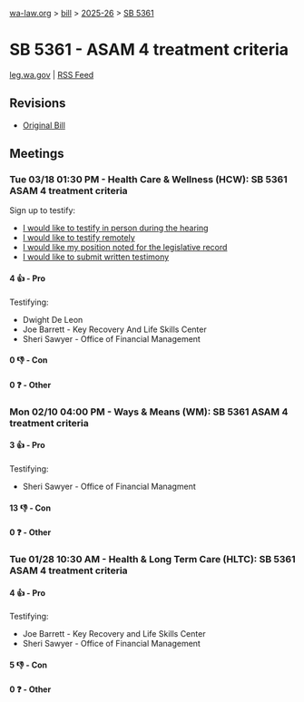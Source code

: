 [wa-law.org](/) > [bill](/bill/) > [2025-26](/bill/2025-26/) > [SB 5361](/bill/2025-26/sb/5361/)

# SB 5361 - ASAM 4 treatment criteria
[leg.wa.gov](https://app.leg.wa.gov/billsummary?BillNumber=5361&Year=2025&Initiative=false) | [RSS Feed](./rss.xml)

## Revisions
* [Original Bill](1/)

## Meetings
### Tue 03/18 01:30 PM - Health Care & Wellness (HCW): SB 5361 ASAM 4 treatment criteria
Sign up to testify:
* [I would like to testify in person during the hearing](https://app.leg.wa.gov/csi/Testifier/Add?chamber=House&mId=33031&aId=165671&caId=26497&tId=1)
* [I would like to testify remotely](https://app.leg.wa.gov/csi/Testifier/Add?chamber=House&mId=33031&aId=165671&caId=26497&tId=2)
* [I would like my position noted for the legislative record](https://app.leg.wa.gov/csi/Testifier/Add?chamber=House&mId=33031&aId=165671&caId=26497&tId=3)
* [I would like to submit written testimony](https://app.leg.wa.gov/csi/Testifier/Add?chamber=House&mId=33031&aId=165671&caId=26497&tId=4)

#### 4 👍 - Pro
Testifying:
* Dwight De Leon
* Joe Barrett - Key Recovery And Life Skills Center
* Sheri Sawyer - Office of Financial Management

#### 0 👎 - Con

#### 0 ❓ - Other

### Mon 02/10 04:00 PM - Ways & Means (WM): SB 5361 ASAM 4 treatment criteria
#### 3 👍 - Pro
Testifying:
* Sheri Sawyer - Office of Financial Managment

#### 13 👎 - Con

#### 0 ❓ - Other

### Tue 01/28 10:30 AM - Health & Long Term Care (HLTC): SB 5361 ASAM 4 treatment criteria
#### 4 👍 - Pro
Testifying:
* Joe Barrett - Key Recovery and Life Skills Center
* Sheri Sawyer - Office of Financial Management

#### 5 👎 - Con

#### 0 ❓ - Other
